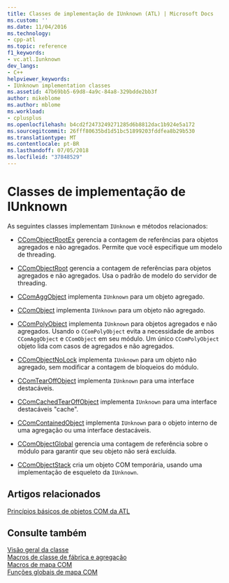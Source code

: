 ```yaml
---
title: Classes de implementação de IUnknown (ATL) | Microsoft Docs
ms.custom: ''
ms.date: 11/04/2016
ms.technology:
- cpp-atl
ms.topic: reference
f1_keywords:
- vc.atl.Iunknown
dev_langs:
- C++
helpviewer_keywords:
- IUnknown implementation classes
ms.assetid: 47b69bb5-69d8-4a9c-84a8-329bdde2bb3f
author: mikeblome
ms.author: mblome
ms.workload:
- cplusplus
ms.openlocfilehash: b4cd2f2473249271285d6b8812dac1b924e5a172
ms.sourcegitcommit: 26fff80635bd1d51bc51899203fddfea8b29b530
ms.translationtype: MT
ms.contentlocale: pt-BR
ms.lasthandoff: 07/05/2018
ms.locfileid: "37848529"
---
```

# <a name="iunknown-implementation-classes"></a>Classes de implementação de IUnknown
As seguintes classes implementam `IUnknown` e métodos relacionados:  
  
-   [CComObjectRootEx](../atl/reference/ccomobjectrootex-class.md) gerencia a contagem de referências para objetos agregados e não agregados. Permite que você especifique um modelo de threading.  
  
-   [CComObjectRoot](../atl/reference/ccomobjectroot-class.md) gerencia a contagem de referências para objetos agregados e não agregados. Usa o padrão de modelo do servidor de threading.  
  
-   [CComAggObject](../atl/reference/ccomaggobject-class.md) implementa `IUnknown` para um objeto agregado.  
  
-   [CComObject](../atl/reference/ccomobject-class.md) implementa `IUnknown` para um objeto não agregado.  
  
-   [CComPolyObject](../atl/reference/ccompolyobject-class.md) implementa `IUnknown` para objetos agregados e não agregados. Usando o `CComPolyObject` evita a necessidade de ambos `CComAggObject` e `CComObject` em seu módulo. Um único `CComPolyObject` objeto lida com casos de agregados e não agregados.  
  
-   [CComObjectNoLock](../atl/reference/ccomobjectnolock-class.md) implementa `IUnknown` para um objeto não agregado, sem modificar a contagem de bloqueios do módulo.  
  
-   [CComTearOffObject](../atl/reference/ccomtearoffobject-class.md) implementa `IUnknown` para uma interface destacáveis.  
  
-   [CComCachedTearOffObject](../atl/reference/ccomcachedtearoffobject-class.md) implementa `IUnknown` para uma interface destacáveis "cache".  
  
-   [CComContainedObject](../atl/reference/ccomcontainedobject-class.md) implementa `IUnknown` para o objeto interno de uma agregação ou uma interface destacáveis.  
  
-   [CComObjectGlobal](../atl/reference/ccomobjectglobal-class.md) gerencia uma contagem de referência sobre o módulo para garantir que seu objeto não será excluída.  
  
-   [CComObjectStack](../atl/reference/ccomobjectstack-class.md) cria um objeto COM temporária, usando uma implementação de esqueleto da `IUnknown`.  
  
## <a name="related-articles"></a>Artigos relacionados  
 [Princípios básicos de objetos COM da ATL](../atl/fundamentals-of-atl-com-objects.md)  
  
## <a name="see-also"></a>Consulte também  
 [Visão geral da classe](../atl/atl-class-overview.md)   
 [Macros de classe de fábrica e agregação](../atl/reference/aggregation-and-class-factory-macros.md)   
 [Macros de mapa COM](../atl/reference/com-map-macros.md)   
 [Funções globais de mapa COM](../atl/reference/com-map-global-functions.md)


